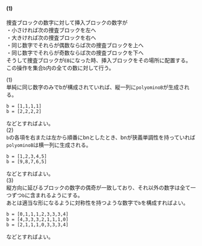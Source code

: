 #### (1)
捜査ブロックの数字に対して挿入ブロックの数字が  
・小さければ次の捜査ブロックを左へ  
・大きければ次の捜査ブロックを右へ  
・同じ数字でそれらが偶数ならば次の捜査ブロックを上へ  
・同じ数字でそれらが奇数ならば次の捜査ブロックを下へ  
そうして捜査ブロックが`EB`になった時、挿入ブロックをその場所に配置する。  
この操作を集合`b`内の全ての数に対して行う。  
  
(1)  
単純に同じ数字のみでbが構成されていれば、縦一列に`polyominoB`が生成される。  
```
b = [1,1,1,1]
b = [2,2,2,2]
```
などとすればよい。  
(2)  
`b`の各項を右または左から順番にbnとしたとき、bnが狭義単調性を持っていれば`polyominoB`は横一列に生成される。  
```
b = [1,2,3,4,5]
b = [9,8,7,6,5]
```
などとすればよい。  
(3)  
縦方向に延びるブロックの数字の偶奇が一致しており、それ以外の数字は全て一つずつ`b`に含まれるようにする。  
あとは適当な形になるように対称性を持つような数字で`b`を構成すればよい。  
```
b = [0,1,1,1,2,3,3,3,4]  
b = [4,3,3,3,2,1,1,1,0]  
b = [2,1,1,1,0,3,3,3,4]  
```
などとすればよい。
